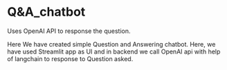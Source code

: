 # Q&A_chatbot
Uses OpenAI API to response the question. 

Here We have created simple Question and Answering chatbot. Here, we have used Streamlit app as UI and in backend we call OpenAI api  with help of langchain to response to Question asked.


